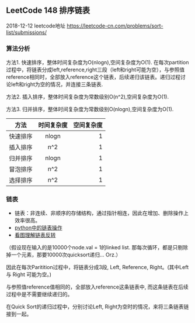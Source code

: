 ## LeetCode 148 排序链表

2018-12-12 leetcode地址 https://leetcode-cn.com/problems/sort-list/submissions/

### 算法分析

方法1. 快速排序，整体时间复杂度为O(nlogn),空间复杂度为O(1). 在每次partition过程中，将链表分成left,reference,right三段（left和right可能为空），与参照值reference相同时，全部放入reference这个链表，后续递归该链表。递归过程讨论left和right为空的情况，并连接三条链表.

方法2. 插入排序，整体时间复杂度为常数级别O(n^2),空间复杂度为O(1). 

方法3. 归并排序，整体时间复杂度为常数级别O(nlogn),空间复杂度为O(1). 


|方法|时间复杂度|空间复杂度|
| - | :-: | -: | 
|快速排序|nlogn|1|
|插入排序|n^2|1|
|归并排序|nlogn|1|
|冒泡排序|n^2|1|
|选择排序|n^2|1|

### 链表
- 链表：非连续、非顺序的存储结构，通过指针相连，因此在增加、删除操作上效率很高。
- [python中的链表操作](https://blog.csdn.net/su_bao/article/details/81065746)
- [看图理解链表反转](https://blog.csdn.net/feliciafay/article/details/6841115)


（假设现在输入的是10000个node.val = 1的linked list. 那每次循环，都是只剔除掉一个元素，那要10000次quicksort递归... Orz.）

因此在每次Paritition过程中，将链表分成3段, Left, Reference, Right。(其中Left 与 Right 可能为空。) 

与参照值reference值相同的，全部放入reference这条链表中, 而这条链表在后续过程中是不需要继续递归的。

在Quick Sort的递归过程中，分别讨论Left, Right为空时的情况，来将三条链表链接到一起。
